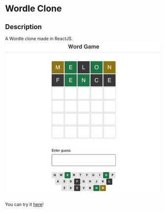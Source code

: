 # Wordle Clone

## Description

A Wordle clone made in ReactJS.
![A screenshot of the Wordle clone game](./docs/ex1.png)

You can try it [here](https://marco-beduschi.github.io/Wordle/)!

